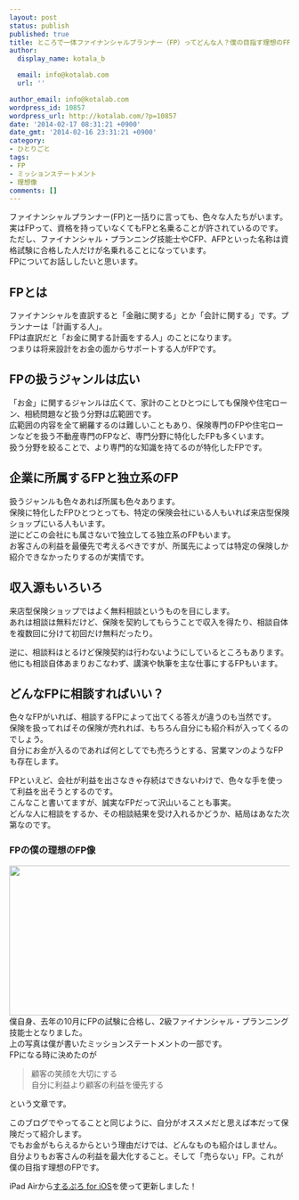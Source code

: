 ```yaml
---
layout: post
status: publish
published: true
title: ところで一体ファイナンシャルプランナー（FP）ってどんな人？僕の目指す理想のFP像
author:
  display_name: kotala_b

  email: info@kotalab.com
  url: ''

author_email: info@kotalab.com
wordpress_id: 10857
wordpress_url: http://kotalab.com/?p=10857
date: '2014-02-17 08:31:21 +0900'
date_gmt: '2014-02-16 23:31:21 +0900'
category:
- ひとりごと
tags:
- FP
- ミッションステートメント
- 理想像
comments: []
---
```

<p>ファイナンシャルプランナー(FP)と一括りに言っても、色々な人たちがいます。<br />
実はFPって、資格を持っていなくてもFPと名乗ることが許されているのです。ただし、ファイナンシャル・プランニング技能士やCFP、AFPといった名称は資格試験に合格した人だけが名乗れることになっています。<br />
FPについてお話ししたいと思います。</p>
<p><!--more--></p>
<h2>FPとは</h2>
<p>ファイナンシャルを直訳すると「金融に関する」とか「会計に関する」です。プランナーは「計画する人」。<br />
FPは直訳だと「お金に関する計画をする人」のことになります。<br />
つまりは将来設計をお金の面からサポートする人がFPです。</p>
<h2>FPの扱うジャンルは広い</h2>
<p>「お金」に関するジャンルは広くて、家計のことひとつにしても保険や住宅ローン、相続問題など扱う分野は広範囲です。<br />
広範囲の内容を全て網羅するのは難しいこともあり、保険専門のFPや住宅ローンなどを扱う不動産専門のFPなど、専門分野に特化したFPも多くいます。<br />
扱う分野を絞ることで、より専門的な知識を持てるのが特化したFPです。</p>
<h2>企業に所属するFPと独立系のFP</h2>
<p>扱うジャンルも色々あれば所属も色々あります。<br />
保険に特化したFPひとつとっても、特定の保険会社にいる人もいれば来店型保険ショップにいる人もいます。<br />
逆にどこの会社にも属さないで独立してる独立系のFPもいます。<br />
お客さんの利益を最優先で考えるべきですが、所属先によっては特定の保険しか紹介できなかったりするのが実情です。</p>
<h2>収入源もいろいろ</h2>
<p>来店型保険ショップではよく無料相談というものを目にします。<br />
あれは相談は無料だけど、保険を契約してもらうことで収入を得たり、相談自体を複数回に分けて初回だけ無料だったり。</p>
<p>逆に、相談料はとるけど保険契約は行わないようにしているところもあります。<br />
他にも相談自体あまりおこなわず、講演や執筆を主な仕事にするFPもいます。</p>
<h2>どんなFPに相談すればいい？</h2>
<p>色々なFPがいれば、相談するFPによって出てくる答えが違うのも当然です。<br />
保険を扱ってればその保険が売れれば、もちろん自分にも紹介料が入ってくるのでしょう。<br />
自分にお金が入るのであれば何としてでも売ろうとする、営業マンのようなFPも存在します。</p>
<p>FPといえど、会社が利益を出さなきゃ存続はできないわけで、色々な手を使って利益を出そうとするのです。<br />
こんなこと書いてますが、誠実なFPだって沢山いることも事実。<br />
どんな人に相談をするか、その相談結果を受け入れるかどうか、結局はあなた次第なのです。</p>
<h3>FPの僕の理想のFP像</h3>
<p><img alt="" src="http://kotalab.com/wp-content/uploads/slooProImg_20140217083118.jpg" width="546" height="269" class="slooProImg" /><br />
僕自身、去年の10月にFPの試験に合格し、2級ファイナンシャル・プランニング技能士となりました。<br />
上の写真は僕が書いたミッションステートメントの一部です。<br />
FPになる時に決めたのが</p>
<blockquote><p>顧客の笑顔を大切にする<br />
自分に利益より顧客の利益を優先する</p></blockquote>
<p>という文章です。</p>
<p>このブログでやってることと同じように、自分がオススメだと思えば本だって保険だって紹介します。<br />
でもお金がもらえるからという理由だけでは、どんなものも紹介はしません。<br />
自分よりもお客さんの利益を最大化すること。そして「売らない」FP。これが僕の目指す理想のFPです。</p>
<p>iPad Airから<a href="https://itunes.apple.com/jp/app/surupuro-for-ios-buroguedita/id436676299?mt=8&uo=4&at=10l4yU" rel="nofollow" target="_blank">するぷろ for iOS</a>を使って更新しました！</p>
